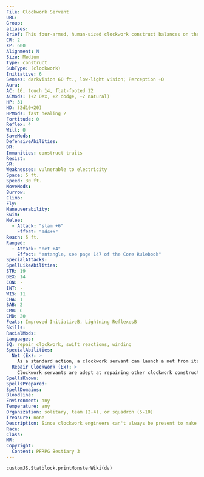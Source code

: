 ```yaml
---
File: Clockwork Servant
URL: 
Group: 
aliases: 
Brief: This four-armed, human-sized clockwork construct balances on three legs that rise into a central body.
CR: 2
XP: 600
Alignment: N
Size: Medium
Type: construct
SubType: (clockwork)
Initiative: 6
Senses: darkvision 60 ft., low-light vision; Perception +0
Aura: 
AC: 16, touch 14, flat-footed 12
ACMods: (+2 Dex, +2 dodge, +2 natural)
HP: 31
HD: (2d10+20)
HPMods: fast healing 2
Fortitude: 0
Reflex: 4
Will: 0
SaveMods: 
DefensiveAbilities: 
DR: 
Immunities: construct traits
Resist: 
SR: 
Weaknesses: vulnerable to electricity
Space: 5 ft.
Speed: 30 ft.
MoveMods: 
Burrow: 
Climb: 
Fly: 
Maneuverability: 
Swim: 
Melee: 
  - Attack: "slam +6"
    Effect: "1d4+6"
Reach: 5 ft.
Ranged: 
  - Attack: "net +4"
    Effect: "entangle, see page 147 of the Core Rulebook"
SpecialAttacks: 
SpellLikeAbilities: 
STR: 19
DEX: 14
CON: -
INT: -
WIS: 11
CHA: 1
BAB: 2
CMB: 6
CMD: 20
Feats: Improved InitiativeB, Lightning ReflexesB
Skills: 
RacialMods: 
Languages: 
SQ: repair clockwork, swift reactions, winding
SpecialAbilities:
  Net (Ex): >
    As a standard action, a clockwork servant can launch a net from its shoulder. The launcher itself can contain up to five nets-loading a folded net into the launcher is a standard action. Some clockwork servants are outfitted with masterwork or even magic nets, although the clockwork servant presented here is armed with standard nets.
  Repair Clockwork (Ex): >
    Clockwork servants are adept at repairing other clockwork constructs. As a standard action that does not provoke an attack of opportunity, a clockwork servant can repair damage done to either itself or an adjacent clockwork creature, healing 1d10 points of damage to the target.
SpellsKnown: 
SpellsPrepared: 
SpellDomains: 
Bloodline: 
Environment: any
Temperature: any
Organization: solitary, team (2-4), or squadron (5-10)
Treasure: none
Description: Since clockwork engineers can't always be present to make sure their devices are working at full capacity, the clockwork servant was invented to serve that role. Clockwork servants excel at repairing themselves and other clockworks on the battlefield, proving useful for skirmishes and campaigns alike.  Rumors of clockwork servants with magically imparted intelligence persist among explorers of certain strange ruins-while no smarter than the average human, such "awakened" clockwork servants have skills and feats as appropriate for their Hit Dice (Disable Device +7, Perception +2, and Skill Focus [Disable Device] for most intelligent clockwork servants), and are said to serve in more complex roles than mere repair workers. An intelligent clockwork has an Intelligence score of 11 and can speak one language.  Clockwork servants are about 5 feet tall and weigh over 400 pounds.  Construction  The creator of a clockwork servant must start with crafted clockwork pieces worth 500 gp.  CLOCKWORK SERVANT  CL 12th; Price 7,500 gp (13,500 for an intelligent servant)  Construction  Requirements Craft Construct, geas/quest and make whole, creator must be at least caster level 12th; Skill Craft (clockwork) DC 20; Cost 4,000 gp (7,000 for an intelligent clockwork servant)
Race: 
Class: 
MR: 
Copyright:
  Content: PFRPG Bestiary 3
---
```

```dataviewjs
customJS.Statblock.printMonsterWiki(dv)
```
